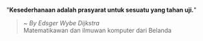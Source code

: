 "**Kesederhanaan adalah prasyarat untuk sesuatu yang tahan uji.**"

> ~ _By Edsger Wybe Dijkstra_  
Matematikawan dan ilmuwan komputer dari Belanda

